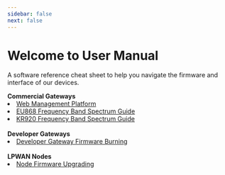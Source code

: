 ```yaml
---
sidebar: false
next: false
---
```



# Welcome to User Manual

A software reference cheat sheet to help you navigate the firmware and interface of our devices.

<!---
This user manual is a software reference cheat sheet designed to assist you in navigating the RAKwireless devices. It comprises detailed descriptions on how to set-up the device and a comprehensive discussion about the functional capability of the device. 

Should you have any questions, require further information or any errors encounter,  kindly contact us through email: insert email.
-->

<summary><b>Commercial Gateways</b></summary> 
<li><a href="/Knowledge-Hub/Learn/Resources/user-manual/web-management-platform/#web-management-platform">Web Management Platform</a></li>
<li><a href="/Knowledge-Hub/Learn/Resources/user-manual/spectrum-settings-guide/eu868-spectrum-settings-guide.html">EU868 Frequency Band Spectrum Guide</a></li>
<li><a href="/Knowledge-Hub/Learn/Resources/user-manual/spectrum-settings-guide/kr920-spectrum-settings-guide.html">KR920 Frequency Band Spectrum Guide</a></li>
<br>
<summary><b>Developer Gateways</b></summary> 
<li><a href="/Knowledge-Hub/Learn/Resources/user-manual/gateway-firmware-burning/">Developer Gateway Firmware Burning</a></li>
<br>
<summary><b>LPWAN Nodes</b></summary> 
<li><a href="/Knowledge-Hub/Learn/Resources/user-manual/node-firmware-upgrading/#node-firmware-upgrading">Node Firmware Upgrading</a></li>



